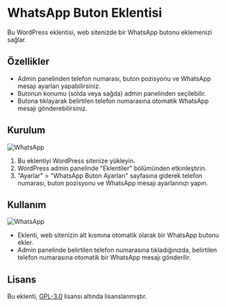 # WhatsApp Buton Eklentisi

Bu WordPress eklentisi, web sitenizde bir WhatsApp butonu eklemenizi sağlar.

## Özellikler

- Admin panelinden telefon numarası, buton pozisyonu ve WhatsApp mesajı ayarları yapabilirsiniz.
- Butonun konumu (solda veya sağda) admin panelinden seçilebilir.
- Butona tıklayarak belirtilen telefon numarasına otomatik WhatsApp mesajı gönderebilirsiniz.

## Kurulum
![WhatsApp](https://i.hizliresim.com/lntw2dx.png)

1. Bu eklentiyi WordPress sitenize yükleyin.
2. WordPress admin panelinde "Eklentiler" bölümünden etkinleştirin.
3. "Ayarlar" > "WhatsApp Buton Ayarları" sayfasına giderek telefon numarası, buton pozisyonu ve WhatsApp mesajı ayarlarınızı yapın.

## Kullanım
![WhatsApp](https://i.hizliresim.com/gr12wgf.png)
- Eklenti, web sitenizin alt kısmına otomatik olarak bir WhatsApp  butonu ekler.
- Admin panelinde belirtilen telefon numarasına tıkladığınızda, belirtilen telefon numarasına otomatik bir WhatsApp mesajı gönderilir.

## Lisans

Bu eklenti, [GPL-3.0](https://www.gnu.org/licenses/gpl-3.0.html) lisansı altında lisanslanmıştır.
